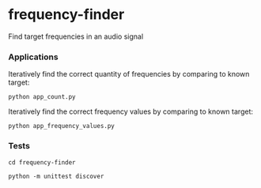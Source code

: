 # frequency-finder

Find target frequencies in an audio signal

### Applications

Iteratively find the correct quantity of frequencies by comparing to known target:

```python app_count.py```

Iteratively find the correct frequency values by comparing to known target:

```python app_frequency_values.py```

### Tests

```cd frequency-finder```

```python -m unittest discover```
